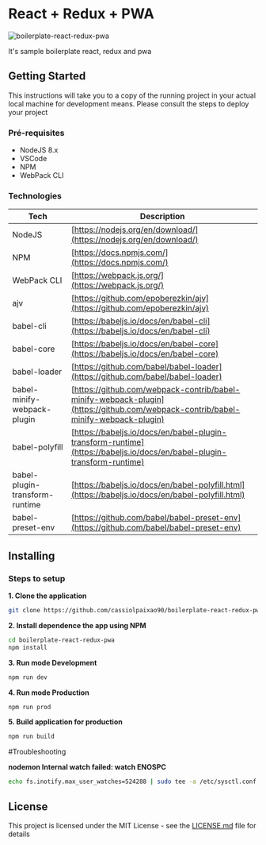 # React + Redux + PWA

![boilerplate-react-redux-pwa]()

It's sample boilerplate react, redux and pwa 

## Getting Started

This instructions will take you to a copy of the running project in your actual local machine for development means.
Please consult the steps to deploy your project

### Pré-requisites

- NodeJS 8.x
- VSCode
- NPM
- WebPack CLI
 
### Technologies

| Tech | Description |
| --- | --- |
| NodeJS | [https://nodejs.org/en/download/](https://nodejs.org/en/download/) |
| NPM | [https://docs.npmjs.com/](https://docs.npmjs.com/)  |
| WebPack CLI | [https://webpack.js.org/](https://webpack.js.org/)  |
| ajv | [https://github.com/epoberezkin/ajv](https://github.com/epoberezkin/ajv) |
| babel-cli | [https://babeljs.io/docs/en/babel-cli](https://babeljs.io/docs/en/babel-cli) |
| babel-core  | [https://babeljs.io/docs/en/babel-core](https://babeljs.io/docs/en/babel-core) |
| babel-loader | [https://github.com/babel/babel-loader](https://github.com/babel/babel-loader) |
| babel-minify-webpack-plugin | [https://github.com/webpack-contrib/babel-minify-webpack-plugin](https://github.com/webpack-contrib/babel-minify-webpack-plugin) |
| babel-polyfill | [https://babeljs.io/docs/en/babel-plugin-transform-runtime](https://babeljs.io/docs/en/babel-plugin-transform-runtime) |
| babel-plugin-transform-runtime | [https://babeljs.io/docs/en/babel-polyfill.html](https://babeljs.io/docs/en/babel-polyfill.html) |
| babel-preset-env | [https://github.com/babel/babel-preset-env](https://github.com/babel/babel-preset-env) |



## Installing

### Steps to setup

**1. Clone the application**

```bash
git clone https://github.com/cassiolpaixao90/boilerplate-react-redux-pwa.git
```

**2. Install dependence the app using NPM**

```bash
cd boilerplate-react-redux-pwa
npm install
```
**3. Run mode Development**

```bash
npm run dev
```

**4. Run mode Production**

```bash
npm run prod
```

**5. Build application for production**

```bash
npm run build
```

#Troubleshooting

**nodemon Internal watch failed: watch ENOSPC**

```bash
echo fs.inotify.max_user_watches=524288 | sudo tee -a /etc/sysctl.conf && sudo sysctl -p
```

## License

This project is licensed under the MIT License - see the [LICENSE.md](LICENSE.md) file for details




